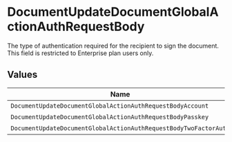 # DocumentUpdateDocumentGlobalActionAuthRequestBody

The type of authentication required for the recipient to sign the document. This field is restricted to Enterprise plan users only.


## Values

| Name                                                             | Value                                                            |
| ---------------------------------------------------------------- | ---------------------------------------------------------------- |
| `DocumentUpdateDocumentGlobalActionAuthRequestBodyAccount`       | ACCOUNT                                                          |
| `DocumentUpdateDocumentGlobalActionAuthRequestBodyPasskey`       | PASSKEY                                                          |
| `DocumentUpdateDocumentGlobalActionAuthRequestBodyTwoFactorAuth` | TWO_FACTOR_AUTH                                                  |